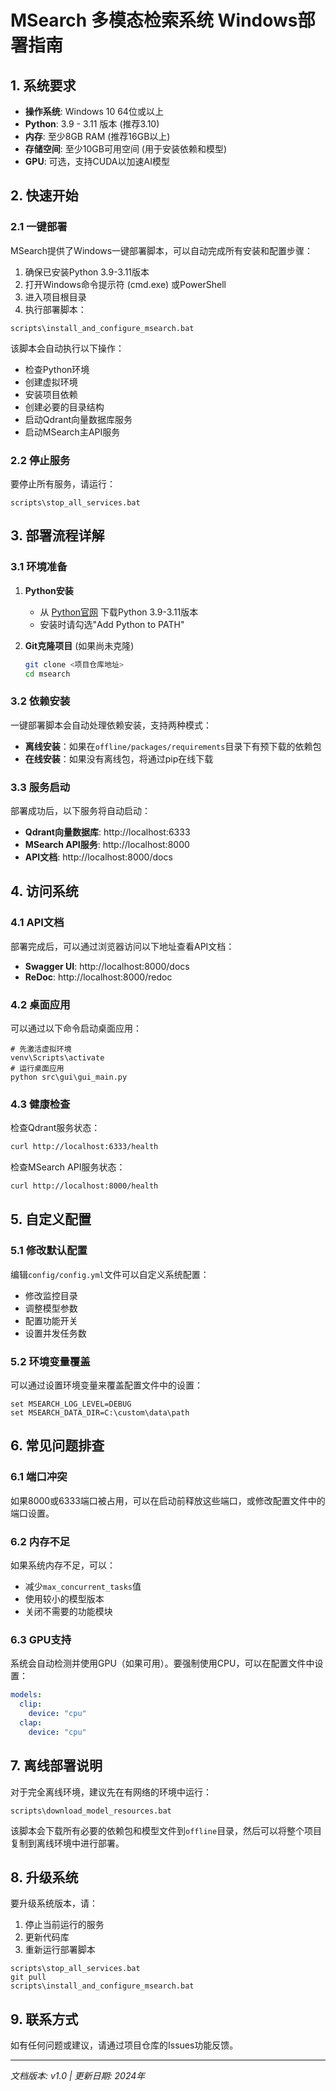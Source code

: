 # MSearch 多模态检索系统 Windows部署指南

## 1. 系统要求

- **操作系统**: Windows 10 64位或以上
- **Python**: 3.9 - 3.11 版本 (推荐3.10)
- **内存**: 至少8GB RAM (推荐16GB以上)
- **存储空间**: 至少10GB可用空间 (用于安装依赖和模型)
- **GPU**: 可选，支持CUDA以加速AI模型

## 2. 快速开始

### 2.1 一键部署

MSearch提供了Windows一键部署脚本，可以自动完成所有安装和配置步骤：

1. 确保已安装Python 3.9-3.11版本
2. 打开Windows命令提示符 (cmd.exe) 或PowerShell
3. 进入项目根目录
4. 执行部署脚本：

```batch
scripts\install_and_configure_msearch.bat
```

该脚本会自动执行以下操作：
- 检查Python环境
- 创建虚拟环境
- 安装项目依赖
- 创建必要的目录结构
- 启动Qdrant向量数据库服务
- 启动MSearch主API服务

### 2.2 停止服务

要停止所有服务，请运行：

```batch
scripts\stop_all_services.bat
```

## 3. 部署流程详解

### 3.1 环境准备

1. **Python安装**
   - 从 [Python官网](https://www.python.org/downloads/) 下载Python 3.9-3.11版本
   - 安装时请勾选"Add Python to PATH"

2. **Git克隆项目** (如果尚未克隆)
   ```bash
   git clone <项目仓库地址>
   cd msearch
   ```

### 3.2 依赖安装

一键部署脚本会自动处理依赖安装，支持两种模式：
- **离线安装**：如果在`offline/packages/requirements`目录下有预下载的依赖包
- **在线安装**：如果没有离线包，将通过pip在线下载

### 3.3 服务启动

部署成功后，以下服务将自动启动：
- **Qdrant向量数据库**: http://localhost:6333
- **MSearch API服务**: http://localhost:8000
- **API文档**: http://localhost:8000/docs

## 4. 访问系统

### 4.1 API文档

部署完成后，可以通过浏览器访问以下地址查看API文档：
- **Swagger UI**: http://localhost:8000/docs
- **ReDoc**: http://localhost:8000/redoc

### 4.2 桌面应用

可以通过以下命令启动桌面应用：

```batch
# 先激活虚拟环境
venv\Scripts\activate
# 运行桌面应用
python src\gui\gui_main.py
```

### 4.3 健康检查

检查Qdrant服务状态：
```bash
curl http://localhost:6333/health
```

检查MSearch API服务状态：
```bash
curl http://localhost:8000/health
```

## 5. 自定义配置

### 5.1 修改默认配置

编辑`config/config.yml`文件可以自定义系统配置：
- 修改监控目录
- 调整模型参数
- 配置功能开关
- 设置并发任务数

### 5.2 环境变量覆盖

可以通过设置环境变量来覆盖配置文件中的设置：
```batch
set MSEARCH_LOG_LEVEL=DEBUG
set MSEARCH_DATA_DIR=C:\custom\data\path
```

## 6. 常见问题排查

### 6.1 端口冲突

如果8000或6333端口被占用，可以在启动前释放这些端口，或修改配置文件中的端口设置。

### 6.2 内存不足

如果系统内存不足，可以：
- 减少`max_concurrent_tasks`值
- 使用较小的模型版本
- 关闭不需要的功能模块

### 6.3 GPU支持

系统会自动检测并使用GPU（如果可用）。要强制使用CPU，可以在配置文件中设置：
```yaml
models:
  clip:
    device: "cpu"
  clap:
    device: "cpu"
```

## 7. 离线部署说明

对于完全离线环境，建议先在有网络的环境中运行：
```batch
scripts\download_model_resources.bat
```

该脚本会下载所有必要的依赖包和模型文件到`offline`目录，然后可以将整个项目复制到离线环境中进行部署。

## 8. 升级系统

要升级系统版本，请：
1. 停止当前运行的服务
2. 更新代码库
3. 重新运行部署脚本

```batch
scripts\stop_all_services.bat
git pull
scripts\install_and_configure_msearch.bat
```

## 9. 联系方式

如有任何问题或建议，请通过项目仓库的Issues功能反馈。

---

*文档版本: v1.0 | 更新日期: 2024年*